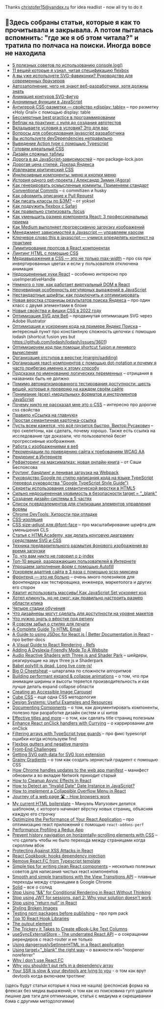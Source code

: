 Thanks christofer15@yandex.ru for idea readlist - now all try to do it


## 📖Здесь собраны статьи, которые я как то прочитывала и закрывала. А потом пыталась вспомнить: "где же я об этом читала?" и тратила по полчаса на поиски. Иногда вовсе не находила


- [5 полезных советов по использованию console.log()](http://odinokun.com/2020-04-07-5-poleznyh-sovetov-po-ispolzovaniyu-console-log.html)
- [11 вещей которые я узнал, читая спецификацию flexbox](https://habr.com/ru/post/329820/)
- [А вы уже используете SVG-фавиконки? Руководство для современных браузеров](http://odinokun.com/2020-04-29-vy-uzhe-ispolzuete-ikonki-svg.html)
- [Автозаполнение: чего не знают веб-разработчики, хотя должны знать](https://habr.com/ru/company/mailru/blog/301840/)
- [Анимация контуров SVG-фигур](https://html5.by/blog/animate-svg-path/)
- [Анонимные функции в JavaScript](https://medium.com/devschacht/anonymous-functions-in-javascript-ff6b9ba85de0)
- [Антигерой CSS-разметки — свойство «display: table»](https://htmlacademy.ru/blog/boost/frontend/display-table-anti-hero) – про разметку «Holy Grail» с помощью display: table
- [Бессмертные best practice в программировании](https://proglib.io/p/bessmertnye-best-practices-v-programmirovanii-na-lyubom-yazyke-2019-11-22)
- [Вебпак на практике: с нуля до создания автотестов](https://tproger.ru/translations/webpack-from-zero-to-hero/)
- [Вкладываете условия в условия? Это для вас](https://thecode.media/guard-clauses/)
- [Вопросы для собеседования javascript разработчика](https://maxpfrontend.ru/vebinary/voprosy-dlya-sobesedovaniya-javascript-razrabotchika/)
- [Вы используете devDependencies неправильно](https://incubator.flaks.dev/devdependencies-mistake)
- [Выведение Action type с помощью Typescript](https://habr.com/ru/company/alfa/blog/452620/)
- [Готовим идеальный CSS](https://habr.com/ru/company/constanta/blog/428800/)
- [Дизайн сложных таблиц](https://www.andrewmarcus.ru/projects/publications/complex-tables-design/?ysclid=lbov9oxl3f509324486)
- [Дорога в ад JavaScript-зависимостей](https://habr.com/ru/company/ruvds/blog/499668/) – про package-lock.json
- [Дорогая цена стилей. Доклад Яндекса](https://habr.com/ru/company/yandex/blog/501998/)
- [Извлекаем критический CSS](https://web-standards.ru/articles/critical-css/)
- [Инклюзивные компоненты: меню и кнопки меню](https://medium.com/web-standards/menu-buttons-7f3aa1ad008d)
- [История одного pet-проекта / Александр Зимин (Agora)](https://www.youtube.com/watch?app=desktop&v=WjHzVuewVJE&feature=youtu.be)
- [Как генерировать осмысленные коммиты. Применяем стандарт Conventional Commits](https://habr.com/ru/company/yandex/blog/431432/) – с commitizen и husky
- [Как оформить описание к Pull Request](https://medium.com/maddevs-io/%D0%BA%D0%B0%D0%BA-%D0%BE%D1%84%D0%BE%D1%80%D0%BC%D0%B8%D1%82%D1%8C-%D0%BE%D0%BF%D0%B8%D1%81%D0%B0%D0%BD%D0%B8%D0%B5-%D0%BA-pull-request-e95ae0177212)
- [Как писать классы по БЭМ?](http://yoksel.github.io/easy-markup/bem-rules/#elem-elem) – от yoksel
- [Как подружить flexbox с Safari](https://habr.com/ru/post/330410/)
- [Как правильно стилизовать :focus](https://medium.com/@baradusov/стилизуем-кнопки-правильно-6ea5abc278b1)
- [Как уменьшить размер компонента React: 3 профессиональных приема](https://nuancesprog.ru/p/16204/)
- [Как Medium выполняет прогрессивную загрузку изображений](https://medium.com/@kashitsyn/medium-image-progressive-loading-placeholder-1ae11c5fbde5)
- [Менеджмент зависимостей в Javascript — управляем хаосом](https://tproger.ru/articles/menedzhment-zavisimostej-v-javascript-upravljaem-haosom/)
- [Ключевое слово this в javascript — учимся определять контекст на практике](https://habr.com/ru/post/149516/)
- [Лимитирование пропсов в React компонентах](https://www.youtube.com/watch?v=4mzl28OwRg4)
- [Линтинг HTML с помощью CSS](https://front-end.su/linting-html-using-css)
- [Медиавыражения в CSS — это не только max-width](https://habr.com/ru/post/475832/) – про css при инвертированных цветах и если у пользователя отключена анимация
- [Недооцененные хуки React](https://webformyself.com/nedoocenennye-xuki-react/?ysclid=la3lxeaarr470885981) – особенно интересно про useImperativeHandle
- [Немного о том, как работает виртуальный DOM в React](https://habr.com/ru/company/macloud/blog/558682/)
- [Неочевидная особенность регулярных выражений в JavaScript](https://forweb.dev/ru/blog/stateful-regexps/)
- [Нестандартные шрифты: как подключить и оптимизировать](https://habr.com/ru/company/htmlacademy/blog/552388/)
- [Новая верстка страницы результатов поиска Яндекса](https://yandex.ru/blog/company/23106) – про один класс с двумя элементами в блоке
- [Новые свойства и фишки CSS в 2022 году](https://ux.pub/dexa/novyie-svoistva-i-fishki-css-v-2022-ghodu-53o8)
- [Оптимизация SVG для Веб](https://webformyself.com/optimizaciya-svg-dlya-veb/) – продвинутая оптимизация SVG через Adobe Illustrator
- [Оптимизация и ускорение кода на примере Яндекс Поиска](https://habr.com/ru/company/yandex/blog/570914/) – интересный пункт про константную сложность цепочки с помощью lodash (shortcut fusion yes but https://github.com/lodash/lodash/issues/3601)
- [Оптимизируем код при помощи shortcut fusion и ленивого вычисления](https://vk.com/wall-84793390_12948)
- [Организация отступов в верстке (margin/padding)](https://habr.com/ru/post/340420/)
- [Организация react-компонентов с помощью dot-notation и почему я часто прибегаю именно к этому способу](https://habr.com/ru/post/673378/?ysclid=la4vw3khjv103460928)
- [Подсказки по именованию логических переменных](https://nuancesprog.ru/p/7423/) – отрицания в названиях быть не должно
- [Помимо автоматизированного тестирования доступности: шесть вещей, которые я проверяю на каждом своём сайте](https://web-standards.ru/articles/six-things-i-check/)
- [Понимание (всех) «модульных» форматов и инструментов JavaScript](https://habr.com/ru/post/501198/)
- [Почему никто не рассказал мне это о CSS](https://medium.com/nuances-of-programming/%D0%BF%D0%BE%D1%87%D0%B5%D0%BC%D1%83-%D0%BD%D0%B8%D0%BA%D1%82%D0%BE-%D0%BD%D0%B5-%D1%80%D0%B0%D1%81%D1%81%D0%BA%D0%B0%D0%B7%D0%B0%D0%BB-%D0%BC%D0%BD%D0%B5-%D1%8D%D1%82%D0%BE-%D0%BE-css-6cb08755724) – интересно про дорогие css свойства
- [Правило «Ссылка на главную»](https://dangry.ru/oko/home/)
- [Простая семантичная карточка-ссылка](https://ru.ariarzer.dev/tutorials/2022/easy-semantic-card-link.html)
- [Пусть всем кажется, что всё грузится быстро, Виктор Русакович](https://www.youtube.com/watch?v=JRlCIPkwheA) – про скелетоны, как сделать, почему хорошо. Также есть ссылка на исследование где доказали, что пользователей бесят прогрессивные изображения.
- [Работа с изображениями в веб](https://habr.com/ru/company/ruvds/blog/497876/)
- [Рекомендации по приведению сайта к требованиям WCAG AA](https://github.com/govdesign/accessibility-guidelines/blob/master/Checklist.rst)
- [Рендеринг в Интернете](https://developers.google.com/web/updates/2019/02/rendering-on-the-web?hl=ru)
- [Рефакторинг на максималках: новая онлайн-книга](https://bespoyasov.ru/blog/refactor-like-a-superhero/) – от Саши Беспоясова
- [Роутинг, бандлинг и ленивая загрузка на Webpack](https://web-standards.ru/articles/multiple-routes-webpack/)
- [Руководство Google по стилю написания кода на языке TypeScript (перевод руководства "Google TypeScript Style Guide")](https://olegbarabanov.github.io/google-typescript-style-guide-ru/)
- [Секреты использования семантической верстки в HTML5](https://medium.com/@stasonmars/%D1%81%D0%B5%D0%BA%D1%80%D0%B5%D1%82%D1%8B-%D0%B8%D1%81%D0%BF%D0%BE%D0%BB%D1%8C%D0%B7%D0%BE%D0%B2%D0%B0%D0%BD%D0%B8%D1%8F-%D1%81%D0%B5%D0%BC%D0%B0%D0%BD%D1%82%D0%B8%D1%87%D0%B5%D1%81%D0%BA%D0%BE%D0%B8%CC%86-%D0%B2%D0%B5%D1%80%D1%81%D1%82%D0%BA%D0%B8-%D0%B2-html5-c7cd5e6f1ebb)
- [Cильно недооцененная уязвимость в безопасности target = "_blank"](http://odinokun.com/2020-06-09-target-blank-silno-nedoocenennaya-uyazvimost-v-bezopasnosti.html)
- [Создание дизайн-системы в 5 частях](https://www.cat-in-web.ru/design-system-icons/)
- [Список псевдоэлементов для стилизации элементов управления формы](https://css-live.ru/articles-css/spisok-psevdoelementov-dlya-stilizacii-elementov-upravleniya-formy.html)
- [Chrome DevTools: Хитрости при отладке](https://habr.com/ru/post/587146/)
- [CSS-изоляция](https://css-live.ru/articles/css-izolyaciya.html)
- [CSS size-adjust для @font-face](https://webformyself.com/css-size-adjust-dlya-font-face/) – про масштабирование шрифта для уменьшения CLS
- [Статья с HTMLAcademy, как делать круговую диаграмму средствами SVG и CSS](https://htmlacademy.ru/blog/boost/frontend/svg-chart)
- [Техника предварительного размытия фонового изображения во время загрузки](https://webformyself.com/texnika-predvaritelnogo-razmytiya-fonovogo-izobrazheniya-vo-vremya-zagruzki/)
- [То, что вам никто не говорил о z-index](https://habr.com/ru/post/166435/)
- [Топ-10 вещей, раздражающих пользователей в Интернете](https://ux.pub/top-10-veschey-razdrazhayuschih-polzovateley-v-internete/)
- [Упрощаем заполнение форм с помощью Autofill](https://frontender.info/checkout-faster-with-Autofill/)
- [Ускоряем адаптив сайта в 3 раза с помощью scss-миксина](https://medium.com/@dan.postnov/%D1%83%D1%81%D0%BA%D0%BE%D1%80%D1%8F%D0%B5%D0%BC-%D0%B0%D0%B4%D0%B0%D0%BF%D1%82%D0%B8%D0%B2-%D1%81%D0%B0%D0%B9%D1%82%D0%B0-%D0%B2-3-%D1%80%D0%B0%D0%B7%D0%B0-%D1%81-%D0%BF%D0%BE%D0%BC%D0%BE%D1%89%D1%8C%D1%8E-scss-%D0%BC%D0%B8%D0%BA%D1%81%D0%B8%D0%BD%D0%B0-b9b1162c9fce)
- [Фронтенд — это не больно](https://bespoyasov.ru/front-not-pain/#preface) – очень много полезняков для фронтендера как тестировщика, инженера, маркетолога и других его сторон
- [Хватит использовать массивы! Как JavaScript Set ускоряет код](https://proglib.io/p/javascript-sets/)
- [Хотел кликнуть, но не смог: как правильно настроить размер области клика](https://tproger.ru/articles/clickable-area/)
- [Четыре стадии обучения](http://sergeykorol.ru/blog/competence/)
- [Что дизайнеры могут сделать для доступности на уровне макетов](https://teletype.in/@romanshamin/a11y-for-designers)
- [Что нужно знать о вёрстке под ретину](https://habr.com/ru/company/htmlacademy/blog/585864/)
- [Я совсем забыл о стилях для печати](http://prgssr.ru/development/ya-sovsem-zabyl-o-stilyah-dlya-pechati.html)
- [A Complete Guide To HTML Email](https://www.smashingmagazine.com/2021/04/complete-guide-html-email-templates-tools/)
- [A Guide to using JSDoc for React.js | Better Documentation in React](https://www.inkoop.io/blog/a-guide-to-js-docs-for-react-js/) – про better-docs
- [A Visual Guide to React Rendering - Refs](https://alexsidorenko.com/blog/react-render-refs/)
- [Adding A Dyslexia-Friendly Mode To A Website](https://www.smashingmagazine.com/2021/11/dyslexia-friendly-mode-website/)
- [Audio Reactive Shaders with Three.js and Shader Park](https://tympanus.net/codrops/2023/02/07/audio-reactive-shaders-with-three-js-and-shader-park/) – шейдеры, реагирующие на звук three js и Shaderpark
- [Babel polyfill is dead. Long live core-js!](https://alexbogovich.com/blog/core-js/)
- [Big O Cheetsheat](https://www.bigocheatsheet.com/) – шпаргалка по сложности алгоритмов
- [Building performant expand & collapse animations](https://developer.chrome.com/blog/performant-expand-and-collapse/) – о том, что при анимации ширины и высоты теряется производительность и как лучше делать expand collapse области
- [Creating an Accessible Image Carousel](https://www.aleksandrhovhannisyan.com/blog/image-carousel-tutorial/)
- [Cube CSS](https://piccalil.li/blog/cube-css/) – еще одна CSS методология
- [Design Systems: Useful Examples and Resources](https://www.smashingmagazine.com/2022/11/design-systems-inspiration-resources-case-studies/#shopify-if-and-more-data-visualization)
- [Documenting Components](https://medium.com/eightshapes-llc/documenting-components-9fe59b80c015) – о том, как документировать компоненты, полезно при разработке дизайн систем и ui китов
- [Effective titles and more](https://tomekdev.com/posts/effective-titles-and-more) – о том, как сделать title страниц полезным
- [Enhance React onClick handlers with Currying](https://javascript.plainenglish.io/enhance-react-onclick-handlers-with-currying-9c3c9ca82df3) – о каррировании для onClick
- [Filtering arrays with TypeScript type guards](https://www.skovy.dev/blog/typescript-filter-array-with-type-guard?seed=fbhugs) – про фикс typescript ошибки когда используем find
- [Flexbox gutters and negative margins](https://www.rawkblog.com/2019/01/flexbox-gutters-negative-margins-solved/)
- [Front-End Challenges](https://css-tricks.com/front-end-challenges/)
- [Getting SVG path data for SVG Icon extension](http://lessons.livecode.com/m/33498/l/325452-getting-svg-path-data-for-svg-icon-extension)
- [Grainy Gradients](https://css-tricks.com/grainy-gradients/) – о том как создать зернистый градиент с помощью CSS
- [How Chrome handles updates to the web app manifest](https://web.dev/manifest-updates/) – манифест обновили а во вкладке Network приходит старый
- [How to Cleanup Async Effects in React](https://dmitripavlutin.com/react-cleanup-async-effects/)
- [How to Detect an “Invalid Date” Date Instance in JavaScript?](https://javascript.plainenglish.io/how-to-detect-an-invalid-date-date-instance-in-javascript-cfdf3d76bcd8)
- [How to implement a Collapsible Overflow Menu in React](https://dev.to/shubhamreacts/how-to-implement-a-collapsible-overflow-menu-in-react-5cn8)
- [Journey of a web page 🛣️ - How browsers work](https://dev.to/gitpaulo/journey-of-a-web-page-how-browsers-work-10co)
- [My current HTML boilerplate](https://www.matuzo.at/blog/html-boilerplate/) – Мануэль Матузович делится шаблоном, с которого начинает вёрстку новых страниц, объясняя каждую его строчку
- [Optimizing the Performance of Your React Application](https://auth0.com/blog/optimizing-react/) – про оптимизацию react приложений с помощью `react-addons-perf`
- [Performance Profiling a Redux App](https://medium.com/@vcarl/performance-profiling-a-redux-app-c85e67bf84ae)
- [Prevent history navigation on horizontally-scrolling elements with CSS](https://dev.to/danburzo/css-micro-tip-prevent-history-navigation-on-horizontally-scrolling-elements-3iil) – что сделать чтобы не было перехода между страницами когда скроллим вбок
- [Protecting Against XSS Attacks in React](https://dev.to/thawkin3/protecting-against-xss-attacks-in-react-441m)
- [React Cookbook: hooks dependency injection](https://medium.com/joyn-tech-blog/react-cookbook-hooks-dependency-injection-405958065443)
- [Remove React.FC from Typescript template](https://github.com/facebook/create-react-app/pull/8177)
- [Simple tips for writing clean React components](https://isamatov.com/simple-tips-for-writing-clean-react-components/) – несколько полезных советов для написания чистых react компонентов
- [Smooth and simple transitions with the View Transitions API](https://developer.chrome.com/docs/web-platform/view-transitions/) – плавные переходы между страницами в Google Chrome
- [Solid](https://ota-solid.vercel.app/) – все о солид
- [Stop Using “&&” for Conditional Rendering in React Without Thinking](https://medium.com/geekculture/stop-using-for-conditional-rendering-in-react-a0f7b96200f8)
- [Stop using JWT for sessions, part 2: Why your solution doesn't work](http://cryto.net/~joepie91/blog/2016/06/19/stop-using-jwt-for-sessions-part-2-why-your-solution-doesnt-work/)
- [Stop using “return null” in React](https://medium.com/@davidkelley87/stop-using-return-null-in-react-a2ebf08fc9cd)
- [Styling Broken Images](https://bitsofco.de/styling-broken-images/)
- [Testing npm packages before publishing](https://medium.com/@vcarl/problems-with-npm-link-and-an-alternative-4dbdd3e66811) – про npm pack
- [Top 10 React Hook Libraries](https://blog.bitsrc.io/top-10-react-hook-libraries-ca284ab3ae1d)
- [The output element](https://css-tricks.com/the-output-element/)
- [The Trickery it Takes to Create eBook-Like Text Columns](https://css-tricks.com/the-trickery-it-takes-to-create-ebook-like-text-columns/)
- [useSyncExternalStore - The underrated React API](https://thisweekinreact.com/articles/useSyncExternalStore-the-underrated-react-api) – о сокращении ререндеров с react-router и не только
- [Using dangerouslySetInnerHTML in a React application](https://blog.logrocket.com/using-dangerouslysetinnerhtml-in-a-react-application/)
- [Using target="_blank" the right way](https://www.manjuladube.dev/target-blank-security-vulnerability) – о важности rel="noopener noreferrer"
- [Why I don't use React.FC](https://fettblog.eu/typescript-react-why-i-dont-use-react-fc/)
- [Why you shouldn't put refs in a dependency array](https://epicreact.dev/why-you-shouldnt-put-refs-in-a-dependency-array/)
- [Your SSR is slow & your devtools are lying to you](https://dev.to/mlrawlings/your-ssr-is-slow-your-devtools-are-lying-to-you-3056) - о том как врут devtools когда включаем тротлинг


(здесь будут статьи которые я пока не нашла)
(респонсив форма на флексах без медиа выражений; о том как из поисковика гугл удалили лишние див тэги для оптимизации, статья с медиума и скрещивании бэма с другими методологиями)
